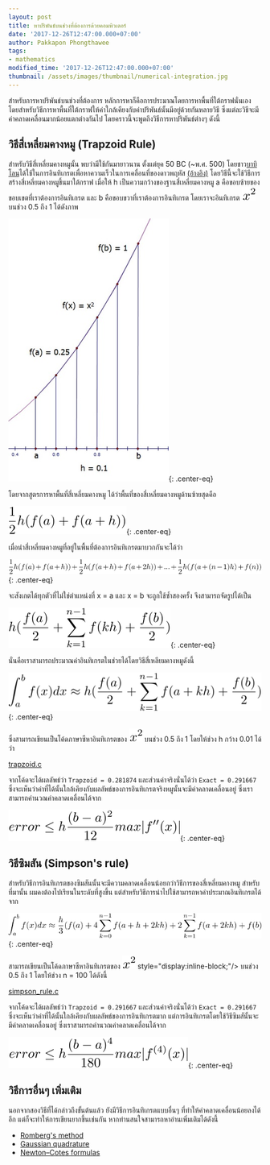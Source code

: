 ```yaml
---
layout: post
title: หาปริพันธ์บนช่วงที่ต้องการด้วยคอมพิวเตอร์
date: '2017-12-26T12:47:00.000+07:00'
author: Pakkapon Phongthawee
tags:
- mathematics
modified_time: '2017-12-26T12:47:00.000+07:00'
thumbnail: /assets/images/thumbnail/numerical-integration.jpg
---
```

สำหรับการหาปริพันธ์บนช่วงที่ต้องการ หลักการหาก็คือการประมาณโดยการหาพื้นที่ใต้กราฟนั่นเอง โดยสำหรับวิธีการหาพื้นที่ใต้กราฟให้ค่าใกล้เคียงกับค่าปริพันธ์นั้นมีอยู่ด้วยกันหลายวิธี ซึ่งแต่ละวิธีจะมีค่าคลาดเคลื่อนมากน้อยแตกต่างกันไป โดยคราวนี้จะพูดถึงวิธีการหาปริพันธ์ต่างๆ ดังนี้

## วิธีสี่เหลี่ยมคางหมู (Trapzoid Rule)

สำหรับวิธีสี่เหลี่ยมคางหมูนั้น พบว่ามีใช้กันมายาวนาน ตั้งแต่ยุค 50 BC (~พ.ศ. 500) โดยชาว[บาบิโลน](https://en.wikipedia.org/wiki/Babylon)ได้ใช้ในการอินทิเกรตเพื่อหาความเร็วในการเคลื่อนที่ของดาวพฤหัส [(อ้างอิง)](http://science.sciencemag.org/content/351/6272/482.full) โดยวิธีนี้จะใช้วิธีการสร้างสี่เหลี่ยมคางหมูขึ้นมาใต้กราฟ เมื่อให้ h เป็นความกว้างของฐานสี่เหลี่ยมคางหมู a คือขอบซ้ายของขอบเขตที่เราต้องการอินทิเกรต และ b คือขอบขวาที่เราต้องการอินทิเกรต โดยเราจะอินทิเกรต ![](/assets/images/post/numerical-integration/x2.svg) บนช่วง 0.5 ถึง 1 ได้ดังภาพ

![](/assets/images/post/numerical-integration/x2-a-b.jpg){: .center-eq}

โดยจากสูตรการหาพื้นที่สี่เหลี่ยมคางหมู ได้ว่าพื้นที่ของสี่เหลี่ยมคางหมูด้านซ้ายสุดคือ

![](/assets/images/post/numerical-integration/integration01.svg){: .center-eq}

เมื่อนำสี่เหลี่ยมคางหมูที่อยู่ในพื้นที่ต้องการอินทิเกรตมาบวกกันจะได้ว่า

![](/assets/images/post/numerical-integration/integration02.svg){: .center-eq}

จะสังเกตได้ทุกตัวที่ไม่ใช่ตำแหน่งที่ x = a และ x = b จะถูกใช้ซ้ำสองครั้ง จึงสามารถจัดรูปได้เป็น  

![](/assets/images/post/numerical-integration/integration03.svg){: .center-eq}

นั่นคือเราสามารถประมาณค่าอินทิเกรตในช่วยได้โดยวิธีสี่เหลียมคางหมูดังนี้

![](/assets/images/post/numerical-integration/integration04.svg){: .center-eq}

ซึ่งสามารถเขียนเป็นโค้ดภาษาซีหาอินทิเกรตของ ![](/assets/images/post/numerical-integration/x2.svg) บนช่วง 0.5 ถึง 1 โดยให้ช่วง h กว้าง 0.01 ได้ว่า

<script src="https://gist.github.com/pureexe/8a1cee4f1ba9fdb12bf7ae390dc60916.js"></script><noscript><a href="https://gist.github.com/pureexe/8a1cee4f1ba9fdb12bf7ae390dc60916.js">trapzoid.c</a></noscript>

จากโค้ดจะได้ผลลัพธ์ว่า `Trapzoid = 0.281874` และส่วนค่าจริงนั่นได้ว่า `Exact = 0.291667` ซึ่งจะเห็นว่าค่าที่ได้นั้นใกล้เคียงกับผลลัพธ์ของการอินทิเกรตจริงหมูนั้นจะมีค่าคลาดเคลื่อนอยู่ ซึ่งเราสามารถคำนวณค่าคลาดเคลื่อนได้จาก

![](/assets/images/post/numerical-integration/error-trapzoid.svg){: .center-eq}

## วิธีซิมสัน (Simpson's rule)

สำหรับวิธีการอินทิเกรตของซิมสันนั้นจะมีความคลาดเคลื่อนน้อยกว่าวิธีการของสี่เหลี่ยมคางหมู สำหรับที่มานั้น ผมคงต้องไปเรียนในระดับที่สูงขึ้น แต่สำหรับวิธีการนำไปใช้สามารถหาค่าประมาณอินทิเกรตได้จาก

![](/assets/images/post/numerical-integration/simpson-rule.svg){: .center-eq}

สามารถเขียนเป็นโค้ดภาษาซีหาอินทิเกรตของ ![](/assets/images/post/numerical-integration/x2.svg) style="display:inline-block;"/> บนช่วง 0.5 ถึง 1 โดยให้ช่วง n = 100 ได้ดังนี้
<script src="https://gist.github.com/pureexe/21c4a9f56a4dbb1846cc32dc4f6275be.js"></script><noscript><a href="https://gist.github.com/pureexe/21c4a9f56a4dbb1846cc32dc4f6275be.js">simpson_rule.c</a></noscript>

จากโค้ดจะได้ผลลัพธ์ว่า `Trapzoid = 0.291667` และส่วนค่าจริงนั่นได้ว่า `Exact = 0.291667` ซึ่งจะเห็นว่าค่าที่ได้นั้นใกล้เคียงกับผลลัพธ์ของการอินทิเกรตมาก แต่การอินทิเกรตโดยใช้วิธีซิมสันั้นจะมีค่าคลาดเคลื่อนอยู่ ซึ่งเราสามารถคำนวณค่าคลาดเคลื่อนได้จาก

![](/assets/images/post/numerical-integration/error-simpson.svg){: .center-eq}

## วิธีการอื่นๆ เพิ่มเติม
นอกจากสองวิธีที่ได้กล่าวถึงขั้นต้นแล้ว ยังมีวิธีการอินทิเกรตแบบอื่นๆ ที่ทำให้ค่าคลาดเคลื่อนน้อยลงได้อีก แต่ก็จะทำให้การเขียนยากขึ้นเช่นกัน หากท่านสนใจสามารถหาอ่านเพิ่มเติมได้ดังนี้
- [Romberg's method](https://en.wikipedia.org/wiki/Romberg%27s_method)
- [Gaussian quadrature](https://en.wikipedia.org/wiki/Gaussian_quadrature)
- [Newton–Cotes formulas](https://en.wikipedia.org/wiki/Newton%E2%80%93Cotes_formulas)

